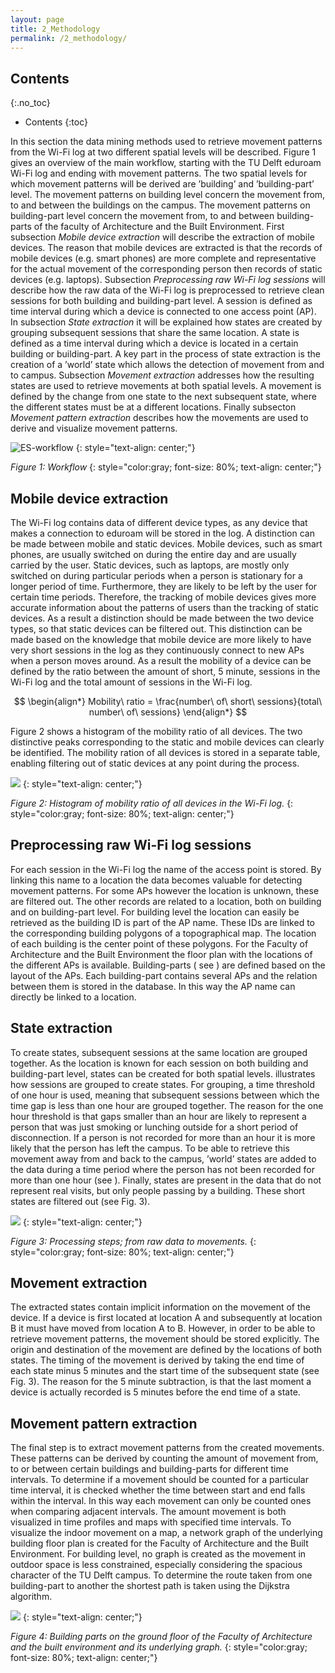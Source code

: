 ```yaml
---
layout: page
title: 2_Methodology
permalink: /2_methodology/
---
```


## Contents
{:.no_toc}

* Contents
{:toc}

In this section the data mining methods used to retrieve movement
patterns from the Wi-Fi log at two different spatial levels will be
described. Figure 1 gives an overview of the main workflow, starting with the TU
Delft eduroam Wi-Fi log and ending with movement patterns. The two
spatial levels for which movement patterns will be derived are
’building’ and ’building-part’ level. The movement patterns on building
level concern the movement from, to and between the buildings on the
campus. The movement patterns on building-part level concern the
movement from, to and between building-parts of the faculty of
Architecture and the Built Environment. First subsection *Mobile device extraction* will describe the
extraction of mobile devices. The reason that mobile devices are
extracted is that the records of mobile devices (e.g. smart phones) are
more complete and representative for the actual movement of the
corresponding person then records of static devices (e.g. laptops). Subsection *Preprocessing raw Wi-Fi log sessions* will
describe how the raw data of the Wi-Fi log is preprocessed to retrieve
clean sessions for both building and building-part level. A session is
defined as time interval during which a device is connected to one
access point (AP). In subsection *State extraction* it will be explained how states are created by
grouping subsequent sessions that share the same location. A state is
defined as a time interval during which a device is located in a certain
building or building-part. A key part in the process of state extraction
is the creation of a ’world’ state which allows the detection of
movement from and to campus. Subsection *Movement extraction* addresses how the resulting states are used
to retrieve movements at both spatial levels. A movement is defined by
the change from one state to the next subsequent state, where the
different states must be at a different locations. Finally subsecton *Movement pattern extraction* describes how
the movements are used to derive and visualize movement patterns.

![ES-workflow](ES-workflow.png)
{: style="text-align: center;"}

*Figure 1: Workflow*
{: style="color:gray; font-size: 80%; text-align: center;"}

## Mobile device extraction

The Wi-Fi log contains data of different device types, as any device
that makes a connection to eduroam will be stored in the log. A
distinction can be made between mobile and static devices. Mobile
devices, such as smart phones, are usually switched on during the entire
day and are usually carried by the user. Static devices, such as
laptops, are mostly only switched on during particular periods when a
person is stationary for a longer period of time. Furthermore, they are
likely to be left by the user for certain time periods. Therefore, the
tracking of mobile devices gives more accurate information about the
patterns of users than the tracking of static devices. As a result a
distinction should be made between the two device types, so that static
devices can be filtered out. This distinction can be made based on the
knowledge that mobile device are more likely to have very short sessions
in the log as they continuously connect to new APs when a person moves
around. As a result the mobility of a device can be defined by the ratio
between the amount of short, 5 minute, sessions in the Wi-Fi log and the
total amount of sessions in the Wi-Fi log.

$$
\begin{align*}
Mobility\ ratio = \frac{number\ of\ short\ sessions}{total\ number\ of\ sessions}
\end{align*}
$$

Figure 2 shows a histogram of the mobility ratio of all devices. The two
distinctive peaks corresponding to the static and mobile devices can
clearly be identified. The mobility ration of all devices is stored in a
separate table, enabling filtering out of static devices at any point
during the process.

![](mobility.png)
{: style="text-align: center;"}

*Figure 2: Histogram of mobility ratio of all devices in the Wi-Fi log.*
{: style="color:gray; font-size: 80%; text-align: center;"}

## Preprocessing raw Wi-Fi log sessions

For each session in the Wi-Fi log the name of the access point is
stored. By linking this name to a location the data becomes valuable for
detecting movement patterns. For some APs however the location is
unknown, these are filtered out. The other records are related to a
location, both on building and on building-part level. For building
level the location can easily be retrieved as the building ID is part of
the AP name. These IDs are linked to the corresponding building polygons
of a topographical map. The location of each building is the center
point of these polygons. For the Faculty of Architecture and the Built
Environment the floor plan with the locations of the different APs is
available. Building-parts ( see ) are defined based on the layout of the
APs. Each building-part contains several APs and the relation between
them is stored in the database. In this way the AP name can directly be
linked to a location.

## State extraction

To create states, subsequent sessions at the same location are grouped
together. As the location is known for each session on both building and
building-part level, states can be created for both spatial levels.
illustrates how sessions are grouped to create states. For grouping, a
time threshold of one hour is used, meaning that subsequent sessions
between which the time gap is less than one hour are grouped together.
The reason for the one hour threshold is that gaps smaller than an hour
are likely to represent a person that was just smoking or lunching
outside for a short period of disconnection. If a person is not recorded
for more than an hour it is more likely that the person has left the
campus. To be able to retrieve this movement away from and back to the
campus, ’world’ states are added to the data during a time period where
the person has not been recorded for more than one hour (see ). Finally,
states are present in the data that do not represent real visits, but
only people passing by a building. These short states are filtered out
(see Fig. 3).

![](ES-processingSteps.jpg)
{: style="text-align: center;"}

*Figure 3: Processing steps; from raw data to movements.*
{: style="color:gray; font-size: 80%; text-align: center;"}

## Movement extraction

The extracted states contain implicit information on the movement of the
device. If a device is first located at location A and subsequently at
location B it must have moved from location A to B. However, in order to
be able to retrieve movement patterns, the movement should be stored
explicitly. The origin and destination of the movement are defined by
the locations of both states. The timing of the movement is derived by
taking the end time of each state minus 5 minutes and the start time of
the subsequent state (see Fig. 3). The reason for the 5 minute subtraction, is
that the last moment a device is actually recorded is 5 minutes before
the end time of a state.

## Movement pattern extraction

The final step is to extract movement patterns from the created
movements. These patterns can be derived by counting the amount of
movement from, to or between certain buildings and building-parts for
different time intervals. To determine if a movement should be counted
for a particular time interval, it is checked whether the time between
start and end falls within the interval. In this way each movement can
only be counted ones when comparing adjacent intervals. The amount
movement is both visualized in time profiles and maps with specified
time intervals. To visualize the indoor movement on a map, a network
graph of the underlying building floor plan is created for the Faculty
of Architecture and the Built Environment. For building level, no graph
is created as the movement in outdoor space is less constrained,
especially considering the spacious character of the TU Delft campus. To
determine the route taken from one building-part to another the shortest
path is taken using the Dijkstra algorithm.

![](bk_BG_bparts.png)
{: style="text-align: center;"}

*Figure 4: Building parts on the ground floor of the Faculty of Architecture and the built environment and its underlying graph.*
{: style="color:gray; font-size: 80%; text-align: center;"}

